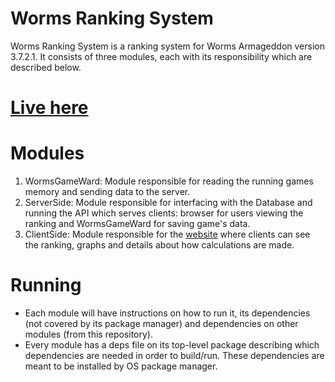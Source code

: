 # Worms Ranking System
Worms Ranking System is a ranking system for Worms Armageddon version 3.7.2.1. It consists of three modules, each with its responsibility which are described below.

# [Live here](http://leonardogaldino.com/worms)

# Modules
1. WormsGameWard: Module responsible for reading the running games memory and sending data to the server.
2. ServerSide: Module responsible for interfacing with the Database and running the API which serves clients: browser for users viewing the ranking and WormsGameWard for saving game's data.
3. ClientSide: Module responsible for the [website](http://leonardogaldino.com/worms) where clients can see the ranking, graphs and details about how calculations are made.

# Running
- Each module will have instructions on how to run it, its dependencies (not covered by its package manager) and dependencies on other modules (from this repository).
- Every module has a deps file on its top-level package describing which dependencies are needed in order to build/run. These dependencies are meant to be installed by OS package manager.
